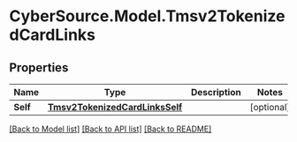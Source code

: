 # CyberSource.Model.Tmsv2TokenizedCardLinks
## Properties

Name | Type | Description | Notes
------------ | ------------- | ------------- | -------------
**Self** | [**Tmsv2TokenizedCardLinksSelf**](Tmsv2TokenizedCardLinksSelf.md) |  | [optional] 

[[Back to Model list]](../README.md#documentation-for-models) [[Back to API list]](../README.md#documentation-for-api-endpoints) [[Back to README]](../README.md)

